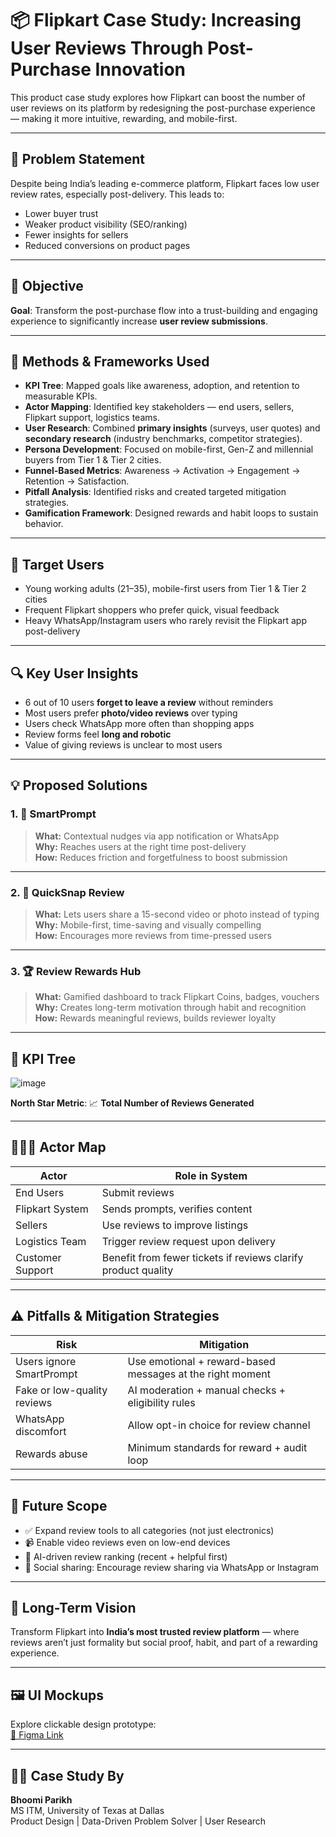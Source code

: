 # 📦 Flipkart Case Study: Increasing User Reviews Through Post-Purchase Innovation

This product case study explores how Flipkart can boost the number of user reviews on its platform by redesigning the post-purchase experience — making it more intuitive, rewarding, and mobile-first.

---

## 🧠 Problem Statement

Despite being India’s leading e-commerce platform, Flipkart faces low user review rates, especially post-delivery. This leads to:
- Lower buyer trust
- Weaker product visibility (SEO/ranking)
- Fewer insights for sellers
- Reduced conversions on product pages

---

## 🎯 Objective

**Goal**: Transform the post-purchase flow into a trust-building and engaging experience to significantly increase **user review submissions**.

---

## 🧰 Methods & Frameworks Used

- **KPI Tree**: Mapped goals like awareness, adoption, and retention to measurable KPIs.
- **Actor Mapping**: Identified key stakeholders — end users, sellers, Flipkart support, logistics teams.
- **User Research**: Combined **primary insights** (surveys, user quotes) and **secondary research** (industry benchmarks, competitor strategies).
- **Persona Development**: Focused on mobile-first, Gen-Z and millennial buyers from Tier 1 & Tier 2 cities.
- **Funnel-Based Metrics**: Awareness → Activation → Engagement → Retention → Satisfaction.
- **Pitfall Analysis**: Identified risks and created targeted mitigation strategies.
- **Gamification Framework**: Designed rewards and habit loops to sustain behavior.

---

## 🎯 Target Users

- Young working adults (21–35), mobile-first users from Tier 1 & Tier 2 cities
- Frequent Flipkart shoppers who prefer quick, visual feedback
- Heavy WhatsApp/Instagram users who rarely revisit the Flipkart app post-delivery

---

## 🔍 Key User Insights

- 6 out of 10 users **forget to leave a review** without reminders
- Most users prefer **photo/video reviews** over typing
- Users check WhatsApp more often than shopping apps
- Review forms feel **long and robotic**
- Value of giving reviews is unclear to most users

---

## 💡 Proposed Solutions

### 1. 🧠 SmartPrompt
> **What:** Contextual nudges via app notification or WhatsApp  
> **Why:** Reaches users at the right time post-delivery  
> **How:** Reduces friction and forgetfulness to boost submission

---

### 2. 📸 QuickSnap Review
> **What:** Lets users share a 15-second video or photo instead of typing  
> **Why:** Mobile-first, time-saving and visually compelling  
> **How:** Encourages more reviews from time-pressed users

---

### 3. 🏆 Review Rewards Hub
> **What:** Gamified dashboard to track Flipkart Coins, badges, vouchers  
> **Why:** Creates long-term motivation through habit and recognition  
> **How:** Rewards meaningful reviews, builds reviewer loyalty

---

## 🔄 KPI Tree 

![image](https://github.com/user-attachments/assets/067a37f6-d456-44cf-aeba-3a7825cf1774)

**North Star Metric**: 📈 **Total Number of Reviews Generated**

---

## 🧑‍🤝‍🧑 Actor Map

| Actor             | Role in System |
|-------------------|----------------|
| End Users         | Submit reviews |
| Flipkart System   | Sends prompts, verifies content |
| Sellers           | Use reviews to improve listings |
| Logistics Team    | Trigger review request upon delivery |
| Customer Support  | Benefit from fewer tickets if reviews clarify product quality |

---

## ⚠️ Pitfalls & Mitigation Strategies

| Risk | Mitigation |
|------|------------|
| Users ignore SmartPrompt | Use emotional + reward-based messages at the right moment |
| Fake or low-quality reviews | AI moderation + manual checks + eligibility rules |
| WhatsApp discomfort | Allow opt-in choice for review channel |
| Rewards abuse | Minimum standards for reward + audit loop |

---

## 🌱 Future Scope

- ✅ Expand review tools to all categories (not just electronics)
- 📹 Enable video reviews even on low-end devices
- 🧠 AI-driven review ranking (recent + helpful first)
- 📲 Social sharing: Encourage review sharing via WhatsApp or Instagram

---

## 🔭 Long-Term Vision

Transform Flipkart into **India’s most trusted review platform** — where reviews aren’t just formality but social proof, habit, and part of a rewarding experience.

---

## 🖼️ UI Mockups

Explore clickable design prototype:  
[🔗 Figma Link](https://www.figma.com/design/igxmApsgGcDdo55LlpXl1L/Flipkart-Mockup?node-id=15-715)

---

## 👩‍💻 Case Study By

**Bhoomi Parikh**  
MS ITM, University of Texas at Dallas  
Product Design | Data-Driven Problem Solver | User Research  

